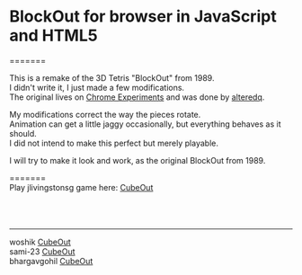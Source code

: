 # BlockOut for browser in JavaScript and HTML5  
=======

This is a remake of the 3D Tetris "BlockOut" from 1989. <br>
I didn't write it, I just made a few modifications.  
The original lives on [Chrome Experiments](http://www.chromeexperiments.com/detail/cubeout/?f=) and was done by [alteredq](https://github.com/alteredq).

My modifications correct the way the pieces rotate. <br>
Animation can get a little jaggy occasionally, but everything behaves as it should. <br>
I did not intend to make this perfect but merely playable.<br>

I will try to make it look and work, as the original BlockOut from 1989.  <br>

=======  <br>
Play  jlivingstonsg      game here: [CubeOut](https://jlivingstonsg.github.io/BlockOut/)   <br>
<br>
<br>
<br>
_______________________________________________________________
  woshik            [CubeOut](https://woshik.github.io/cube-game/)       <br>
  sami-23           [CubeOut](https://sami-23.github.io/BlockOut/) <br>
  bhargavgohil      [CubeOut](https://bhargavgohil.github.io/)    <br>
